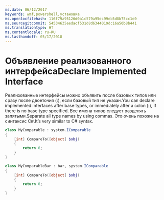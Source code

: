 ```yaml
---
ms.date: 06/12/2017
keywords: wmf,powershell,установка
ms.openlocfilehash: 116f79a95126d0a1c579a95ec99eb5d8b75cc1e0
ms.sourcegitcommit: 54534635eedacf531d8d6344019dc16a50b8b441
ms.translationtype: HT
ms.contentlocale: ru-RU
ms.lasthandoff: 05/17/2018
---
```

# <a name="declare-implemented-interface"></a><span data-ttu-id="34908-102">Объявление реализованного интерфейса</span><span class="sxs-lookup"><span data-stu-id="34908-102">Declare Implemented Interface</span></span>

<span data-ttu-id="34908-103">Реализованные интерфейсы можно объявить после базовых типов или сразу после двоеточия (:), если базовый тип не указан.</span><span class="sxs-lookup"><span data-stu-id="34908-103">You can declare implemented interfaces after base types, or immediately after a colon (:), if there is no base type specified.</span></span> <span data-ttu-id="34908-104">Все имена типов следует разделять запятыми.</span><span class="sxs-lookup"><span data-stu-id="34908-104">Separate all type names by using commas.</span></span> <span data-ttu-id="34908-105">Это очень похоже на синтаксис C#.</span><span class="sxs-lookup"><span data-stu-id="34908-105">It’s very similar to C# syntax.</span></span>

```powershell
class MyComparable : system.IComparable
{
    [int] CompareTo([object] $obj)
    {
        return 0;
    }
}

class MyComparableBar : bar, system.IComparable
{
    [int] CompareTo([object] $obj)
    {
        return 0;
    }
}
```
